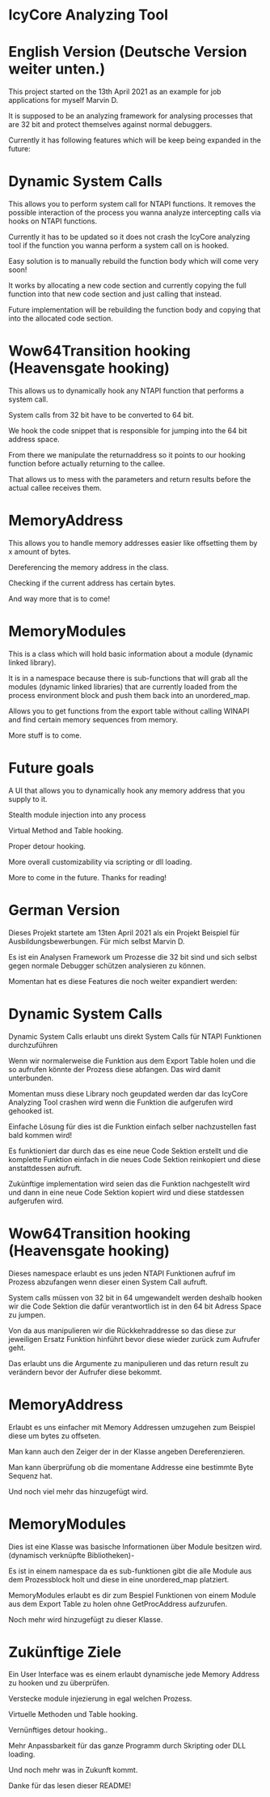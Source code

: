 # IcyCore Analyzing Tool

# English Version (Deutsche Version weiter unten.)

This project started on the 13th April 2021 as an example for job applications for myself Marvin D.

It is supposed to be an analyzing framework for analysing processes that are 32 bit and protect themselves against normal debuggers.

Currently it has following features which will be keep being expanded in the future:

# Dynamic System Calls

This allows you to perform system call for NTAPI functions.
It removes the possible interaction of the process you wanna analyze intercepting calls via hooks on NTAPI functions.

Currently it has to be updated so it does not crash the IcyCore analyzing tool if the function you wanna perform a system call on is hooked.

Easy solution is to manually rebuild the function body which will come very soon!

It works by allocating a new code section and currently copying the full function into that new code section and just calling that instead.

Future implementation will be rebuilding the function body and copying that into the allocated code section.

# Wow64Transition hooking (Heavensgate hooking)

This allows us to dynamically hook any NTAPI function that performs a system call.

System calls from 32 bit have to be converted to 64 bit.

We hook the code snippet that is responsible for jumping into the 64 bit address space.

From there we manipulate the returnaddress so it points to our hooking function before actually returning to the callee.

That allows us to mess with the parameters and return results before the actual callee receives them.

# MemoryAddress

This allows you to handle memory addresses easier like offsetting them by x amount of bytes.

Dereferencing the memory address in the class.

Checking if the current address has certain bytes.

And way more that is to come!

# MemoryModules

This is a class which will hold basic information about a module (dynamic linked library).

It is in a namespace because there is sub-functions that will grab all the modules (dynamic linked libraries) that are currently loaded from the process environment block and push them back into an unordered_map.

Allows you to get functions from the export table without calling WINAPI and find certain memory sequences from memory.

More stuff is to come.

# Future goals

A UI that allows you to dynamically hook any memory address that you supply to it.

Stealth module injection into any process

Virtual Method and Table hooking.

Proper detour hooking.

More overall customizability via scripting or dll loading.

More to come in the future. Thanks for reading!

# German Version

Dieses Projekt startete am 13ten April 2021 als ein Projekt Beispiel für Ausbildungsbewerbungen. Für mich selbst Marvin D.

Es ist ein Analysen Framework um Prozesse die 32 bit sind und sich selbst gegen normale Debugger schützen analysieren zu können.

Momentan hat es diese Features die noch weiter expandiert werden:

# Dynamic System Calls

Dynamic System Calls erlaubt uns direkt System Calls für NTAPI Funktionen durchzuführen

Wenn wir normalerweise die Funktion aus dem Export Table holen und die so aufrufen könnte der Prozess diese abfangen. Das wird damit unterbunden.

Momentan muss diese Library noch geupdated werden dar das IcyCore Analyzing Tool crashen wird wenn die Funktion die aufgerufen wird gehooked ist.

Einfache Lösung für dies ist die Funktion einfach selber nachzustellen fast bald kommen wird!

Es funktioniert dar durch das es eine neue Code Sektion erstellt und die komplette Funktion einfach in die neues Code Sektion reinkopiert und diese anstattdessen aufruft.

Zukünftige implementation wird seien das die Funktion nachgestellt wird und dann in eine neue Code Sektion kopiert wird und diese statdessen aufgerufen wird.

# Wow64Transition hooking (Heavensgate hooking)

Dieses namespace erlaubt es uns jeden NTAPI Funktionen aufruf im Prozess abzufangen wenn dieser einen System Call aufruft.

System calls müssen von 32 bit in 64 umgewandelt werden deshalb hooken wir die Code Sektion die dafür verantwortlich ist in den 64 bit Adress Space zu jumpen.

Von da aus manipulieren wir die Rückkehraddresse so das diese zur jeweiligen Ersatz Funktion hinführt bevor diese wieder zurück zum Aufrufer geht.

Das erlaubt uns die Argumente zu manipulieren und das return result zu verändern bevor der Aufrufer diese bekommt.

# MemoryAddress

Erlaubt es uns einfacher mit Memory Addressen umzugehen zum Beispiel diese um bytes zu offseten.

Man kann auch den Zeiger der in der Klasse angeben Dereferenzieren.

Man kann überprüfung ob die momentane Addresse eine bestimmte Byte Sequenz hat.

Und noch viel mehr das hinzugefügt wird.

# MemoryModules

Dies ist eine Klasse was basische Informationen über Module besitzen wird. (dynamisch verknüpfte Bibliotheken)-

Es ist in einem namespace da es sub-funktionen gibt die alle Module aus dem Prozessblock holt und diese in eine unordered_map platziert.

MemoryModules erlaubt es dir zum Bespiel Funktionen von einem Module aus dem Export Table zu holen ohne GetProcAddress aufzurufen.

Noch mehr wird hinzugefügt zu dieser Klasse.


# Zukünftige Ziele

Ein User Interface was es einem erlaubt dynamische jede Memory Address zu hooken und zu überprüfen.

Verstecke module injezierung in egal welchen Prozess.

Virtuelle Methoden und Table hooking.

Vernünftiges detour hooking..

Mehr Anpassbarkeit für das ganze Programm durch Skripting oder DLL loading.

Und noch mehr was in Zukunft kommt.

Danke für das lesen dieser README!
